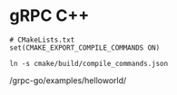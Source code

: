 # gRPC C++

```
# CMakeLists.txt
set(CMAKE_EXPORT_COMPILE_COMMANDS ON)
```

```
ln -s cmake/build/compile_commands.json
```

/grpc-go/examples/helloworld/
